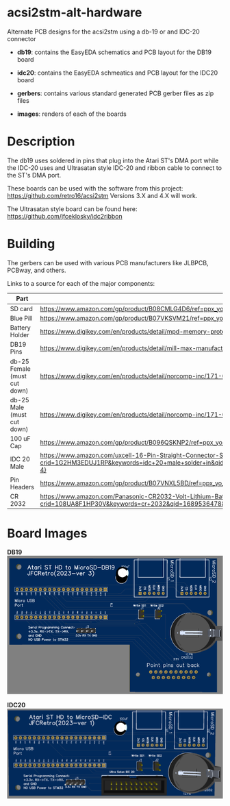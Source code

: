 # acsi2stm-alt-hardware
Alternate PCB designs for the acsi2stm using a db-19 or and IDC-20 connector

  - **db19**: contains the EasyEDA schematics and PCB layout for the DB19 board
  
  - **idc20**: contains the EasyEDA schmeatics and PCB layout for the IDC20 board
  
  - **gerbers**: contains various standard generated PCB gerber files as zip files

  - **images**: renders of each of the boards

# Description
The db19 uses soldered in pins that plug into the Atari ST's DMA port while the IDC-20 uses and Ultrasatan style IDC-20 and ribbon cable to connect to the ST's DMA port.  

These boards can be used with the software from this project:
  https://github.com/retro16/acsi2stm
Versions 3.X and 4.X will work.

The Ultrasatan style board can be found here:  https://github.com/jfceklosky/idc2ribbon

# Building
The gerbers can be used with various PCB manufacturers like JLBPCB, PCBway, and others.

Links to a source for each of the major components:

|Part     | Source link |
|---------|--------------------------------------------------|
| SD card | https://www.amazon.com/gp/product/B08CMLG4D6/ref=ppx_yo_dt_b_asin_title_o01_s00?ie=UTF8&psc=1 |
| Blue Pill | https://www.amazon.com/gp/product/B07VKSVM21/ref=ppx_yo_dt_b_asin_title_o05_s00?ie=UTF8&psc=1 |
| Battery Holder | https://www.digikey.com/en/products/detail/mpd-memory-protection-devices/BS-7/389447 |
| DB19 Pins | https://www.digikey.com/en/products/detail/mill-max-manufacturing-corp/9103-0-00-80-00-00-08-0/7322902|
| db-25 Female (must cut down) | https://www.digikey.com/en/products/detail/norcomp-inc/171-025-213R001/858148 |
| db-25 Male (must cut down) | https://www.digikey.com/en/products/detail/norcomp-inc/171-025-113R001/858139 |
| 100 uF Cap | https://www.amazon.com/gp/product/B096QSKNP2/ref=ppx_yo_dt_b_asin_title_o01_s00?ie=UTF8&psc=1 |
| IDC 20 Male | https://www.amazon.com/uxcell-16-Pin-Straight-Connector-Sockets/dp/B010V43ACO/ref=sr_1_4?crid=1G2HM3EDUJ1RP&keywords=idc+20+male+solder+in&qid=1689535789&s=electronics&sprefix=idc+20+male+solder+in%2Celectronics%2C99&sr=1-4} |
| Pin Headers | https://www.amazon.com/gp/product/B07VNXL5BD/ref=ppx_yo_dt_b_search_asin_title?ie=UTF8&psc=1 |
| CR 2032 | https://www.amazon.com/Panasonic-CR2032-Volt-Lithium-Batteries/dp/B0829NZVN8/ref=sr_1_6?crid=108UA8F1HP30V&keywords=cr+2032&qid=1689536478&s=electronics&sprefix=cr+2032%2Celectronics%2C94&sr=1-6 |


# Board Images
**DB19** 
![db19_image](images/db19.png)

**IDC20**
![idc20 image](images/idc20.png)
